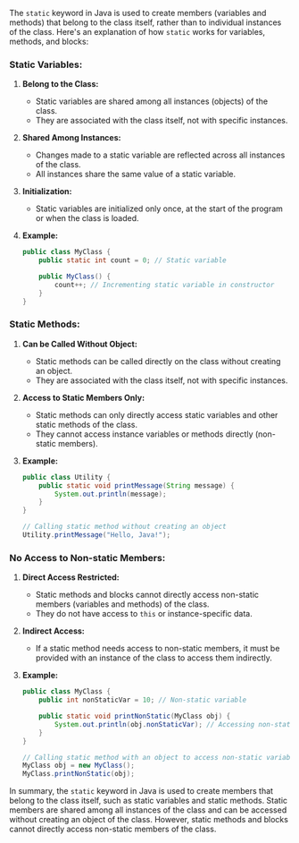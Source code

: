 The `static` keyword in Java is used to create members (variables and methods) that belong to the class itself, rather than to individual instances of the class. Here's an explanation of how `static` works for variables, methods, and blocks:

### Static Variables:

1. **Belong to the Class:**
   - Static variables are shared among all instances (objects) of the class.
   - They are associated with the class itself, not with specific instances.

2. **Shared Among Instances:**
   - Changes made to a static variable are reflected across all instances of the class.
   - All instances share the same value of a static variable.

3. **Initialization:**
   - Static variables are initialized only once, at the start of the program or when the class is loaded.

4. **Example:**
   ```java
   public class MyClass {
       public static int count = 0; // Static variable

       public MyClass() {
           count++; // Incrementing static variable in constructor
       }
   }
   ```

### Static Methods:

1. **Can be Called Without Object:**
   - Static methods can be called directly on the class without creating an object.
   - They are associated with the class itself, not with specific instances.

2. **Access to Static Members Only:**
   - Static methods can only directly access static variables and other static methods of the class.
   - They cannot access instance variables or methods directly (non-static members).

3. **Example:**
   ```java
   public class Utility {
       public static void printMessage(String message) {
           System.out.println(message);
       }
   }

   // Calling static method without creating an object
   Utility.printMessage("Hello, Java!");
   ```

### No Access to Non-static Members:

1. **Direct Access Restricted:**
   - Static methods and blocks cannot directly access non-static members (variables and methods) of the class.
   - They do not have access to `this` or instance-specific data.

2. **Indirect Access:**
   - If a static method needs access to non-static members, it must be provided with an instance of the class to access them indirectly.

3. **Example:**
   ```java
   public class MyClass {
       public int nonStaticVar = 10; // Non-static variable

       public static void printNonStatic(MyClass obj) {
           System.out.println(obj.nonStaticVar); // Accessing non-static variable indirectly
       }
   }

   // Calling static method with an object to access non-static variable
   MyClass obj = new MyClass();
   MyClass.printNonStatic(obj);
   ```

In summary, the `static` keyword in Java is used to create members that belong to the class itself, such as static variables and static methods. Static members are shared among all instances of the class and can be accessed without creating an object of the class. However, static methods and blocks cannot directly access non-static members of the class.
